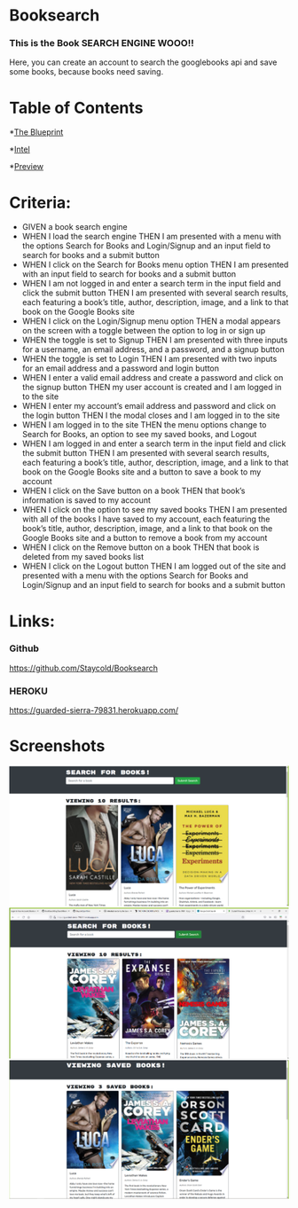 # Booksearch
<h3>
This is the Book SEARCH ENGINE WOOO!!
</h3>

<p>
Here, you can create an account to search the googlebooks api and save some books, because books need saving. 
</p>

# Table of Contents
*[The Blueprint](#criteria)

*[Intel](#links)

*[Preview](#screenshots)



# Criteria: 
<ul>
<li>GIVEN a book search engine</li>
<li>WHEN I load the search engine
THEN I am presented with a menu with the options Search for Books and Login/Signup and an input field to search for books and a submit button</li>
<li>WHEN I click on the Search for Books menu option
THEN I am presented with an input field to search for books and a submit button</li>
<li>WHEN I am not logged in and enter a search term in the input field and click the submit button
THEN I am presented with several search results, each featuring a book’s title, author, description, image, and a link to that book on the Google Books site</li>
<li>WHEN I click on the Login/Signup menu option
THEN a modal appears on the screen with a toggle between the option to log in or sign up</li>
<li>WHEN the toggle is set to Signup
THEN I am presented with three inputs for a username, an email address, and a password, and a signup button</li>
<li>WHEN the toggle is set to Login
THEN I am presented with two inputs for an email address and a password and login button</li>
<li>WHEN I enter a valid email address and create a password and click on the signup button
THEN my user account is created and I am logged in to the site</li>
<li>WHEN I enter my account’s email address and password and click on the login button
THEN I the modal closes and I am logged in to the site</li>
<li>WHEN I am logged in to the site
THEN the menu options change to Search for Books, an option to see my saved books, and Logout</li>
<li>WHEN I am logged in and enter a search term in the input field and click the submit button
THEN I am presented with several search results, each featuring a book’s title, author, description, image, and a link to that book on the Google Books site and a button to save a book to my account</li>
<li>WHEN I click on the Save button on a book
THEN that book’s information is saved to my account</li>
<li>WHEN I click on the option to see my saved books
THEN I am presented with all of the books I have saved to my account, each featuring the book’s title, author, description, image, and a link to that book on the Google Books site and a button to remove a book from my account</li>
<li>WHEN I click on the Remove button on a book
THEN that book is deleted from my saved books list</li>
<li>WHEN I click on the Logout button
THEN I am logged out of the site and presented with a menu with the options Search for Books and Login/Signup and an input field to search for books and a submit button </li>
</ul>




# Links:


<h3>Github</h3>
<a href="https://github.com/Staycold/Booksearch" target="_blank">https://github.com/Staycold/Booksearch</a>

<h3>HEROKU</h3>
<a href="https://guarded-sierra-79831.herokuapp.com/" target="_blank">https://guarded-sierra-79831.herokuapp.com/ </a>

 
 # Screenshots

 <img src='./assets/booksearch1.png'>
 <img src='./assets/booksearch2.png'>
 <img src='./assets/savedbooks.png'>
